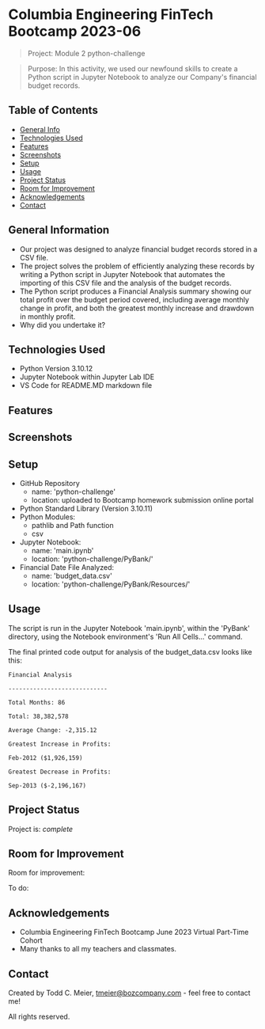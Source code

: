# Columbia Engineering FinTech Bootcamp 2023-06

> Project: Module 2 python-challenge

> Purpose: In this activity, we used our newfound skills to create a Python script in Jupyter Notebook to analyze our Company's financial budget records.

## Table of Contents
* [General Info](#general-information)
* [Technologies Used](#technologies-used)
* [Features](#features)
* [Screenshots](#screenshots)
* [Setup](#setup)
* [Usage](#usage)
* [Project Status](#project-status)
* [Room for Improvement](#room-for-improvement)
* [Acknowledgements](#acknowledgements)
* [Contact](#contact)
<!-- * [License](#license) -->

## General Information
- Our project was designed to analyze financial budget records stored in a CSV file. 
- The project solves the problem of efficiently analyzing these records by writing a Python script in Jupyter Notebook that automates the importing of this CSV file and the analysis of the budget records.   
- The Python script produces a Financial Analysis summary showing our total profit over the budget period covered, including average monthly change in profit, and both the greatest monthly increase and drawdown in monthly profit.
- Why did you undertake it?

## Technologies Used
- Python Version 3.10.12
- Jupyter Notebook within Jupyter Lab IDE
- VS Code for README.MD markdown file

## Features

## Screenshots

## Setup
- GitHub Repository
    - name: 'python-challenge'
    - location: uploaded to Bootcamp homework submission online portal
- Python Standard Library (Version 3.10.11)
- Python Modules:
    - pathlib and Path function
    - csv
- Jupyter Notebook:
    - name: 'main.ipynb'
    - location: 'python-challenge/PyBank/'
- Financial Date File Analyzed:
    - name: 'budget_data.csv'
    - location: 'python-challenge/PyBank/Resources/'

## Usage
The script is run in the Jupyter Notebook 'main.ipynb', within the 'PyBank' directory, using the Notebook environment's 'Run All Cells...' command.

The final printed code output for analysis of the budget_data.csv looks like this: 

`Financial Analysis`

`----------------------------`

`Total Months: 86`

`Total: 38,382,578`

`Average Change: -2,315.12`

`Greatest Increase in Profits:`

`Feb-2012 ($1,926,159)`

`Greatest Decrease in Profits:`

`Sep-2013 ($-2,196,167)`

## Project Status
Project is: _complete_

## Room for Improvement

Room for improvement:

To do:

## Acknowledgements
- Columbia Engineering FinTech Bootcamp June 2023 Virtual Part-Time Cohort
- Many thanks to all my teachers and classmates.

## Contact
Created by Todd C. Meier, tmeier@bozcompany.com - feel free to contact me!

<!-- ## License --> All rights reserved.